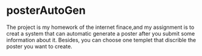 # posterAutoGen

The project is my homework of the internet finace,and my assignment is to creat a system that can automatic generate a poster
after you submit some information about it. Besides, you can choose one templet that discrible the poster you want to create.
